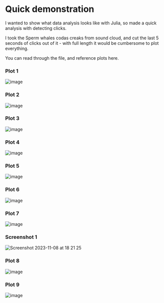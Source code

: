 # Quick demonstration

I wanted to show what data analysis looks like with Julia, so made a quick analysis with detecting clicks.

I took the Sperm whales codas creaks from sound cloud, and cut the last 5 seconds of clicks out of it - with full length it would be cumbersome to plot everything.

You can read through the file, and reference plots here.

### Plot 1
![image](plot_1.svg)
### Plot 2
![image](plot_2.svg)
### Plot 3
![image](plot_3.svg)
### Plot 4
![image](plot_4.svg)
### Plot 5
![image](plot_5.svg)
### Plot 6
![image](plot_6.svg)
### Plot 7
![image](plot_7.svg)
### Screenshot 1
![Screenshot 2023-11-08 at 18 21 25](https://github.com/asjir/cachalotey/assets/19903966/805f8413-38f9-471e-8a95-67229cb11ff7)
### Plot 8
![image](plot_8.svg)
### Plot 9
![image](plot_9.svg)
